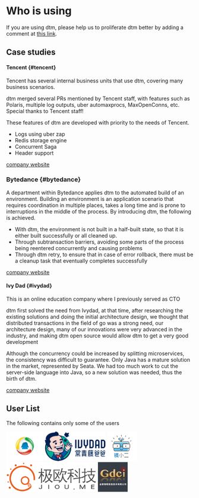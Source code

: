 # Who is using

If you are using dtm, please help us to proliferate dtm better by adding a comment at [this link](https://github.com/dtm-labs/dtm/issues/7).

## Case studies

#### Tencent {#tencent}
Tencent has several internal business units that use dtm, covering many business scenarios.

dtm merged several PRs mentioned by Tencent staff, with features such as Polaris, multiple log outputs, uber automaxprocs, MaxOpenConns, etc. Special thanks to Tencent staff!

These features of dtm are developed with priority to the needs of Tencent.
- Logs using uber zap
- Redis storage engine
- Concurrent Saga
- Header support

[company website](https://www.tencent.com)

### Bytedance {#bytedance}
A department within Bytedance applies dtm to the automated build of an environment. Building an environment is an application scenario that requires coordination in multiple places, takes a long time and is prone to interruptions in the middle of the process. By introducing dtm, the following is achieved.

- With dtm, the environment is not built in a half-built state, so that it is either built successfully or all cleaned up.
- Through subtransaction barriers, avoiding some parts of the process being reentered concurrently and causing problems
- Through dtm retry, to ensure that in case of error rollback, there must be a cleanup task that eventually completes successfully

[company website](https://www.bytedance.com)

#### Ivy Dad {#ivydad}
This is an online education company where I previously served as CTO

dtm first solved the need from Ivydad, at that time, after researching the existing solutions and doing the initial architecture design, we thought that distributed transactions in the field of go was a strong need, our architecture design, many of our innovations were very advanced in the industry, and making dtm open source would allow dtm to get a very good development

Although the concurrency could be increased by splitting microservices, the consistency was difficult to guarantee. Only Java has a mature solution in the market, represented by Seata. We had too much work to cut the server-side language into Java, so a new solution was needed, thus the birth of dtm.

[company website](https://www.ivydad.com)

## User List

The following contains only some of the users

<div style='vertical-align: middle'>
    <img alt='Tencent' height='80' src='../imgs/company/tencent.jpeg' />
    <img alt='IvyDad' height='80' src='../imgs/company/ivydad.png' />
    <img alt='Eglass' height='80' src='../imgs/company/eglass.png' />
    <img alt='jiou' height='80' src='../imgs/company/jiou.png' />
    <img alt='goldendata' height='80' src='../imgs/company/gdci.png' />
</div>
